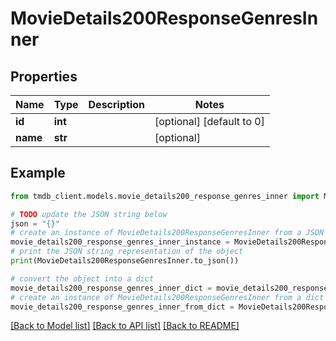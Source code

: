 # MovieDetails200ResponseGenresInner


## Properties

Name | Type | Description | Notes
------------ | ------------- | ------------- | -------------
**id** | **int** |  | [optional] [default to 0]
**name** | **str** |  | [optional] 

## Example

```python
from tmdb_client.models.movie_details200_response_genres_inner import MovieDetails200ResponseGenresInner

# TODO update the JSON string below
json = "{}"
# create an instance of MovieDetails200ResponseGenresInner from a JSON string
movie_details200_response_genres_inner_instance = MovieDetails200ResponseGenresInner.from_json(json)
# print the JSON string representation of the object
print(MovieDetails200ResponseGenresInner.to_json())

# convert the object into a dict
movie_details200_response_genres_inner_dict = movie_details200_response_genres_inner_instance.to_dict()
# create an instance of MovieDetails200ResponseGenresInner from a dict
movie_details200_response_genres_inner_from_dict = MovieDetails200ResponseGenresInner.from_dict(movie_details200_response_genres_inner_dict)
```
[[Back to Model list]](../README.md#documentation-for-models) [[Back to API list]](../README.md#documentation-for-api-endpoints) [[Back to README]](../README.md)



